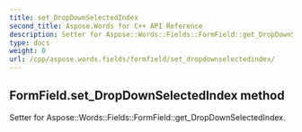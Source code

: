 ```yaml
---
title: set_DropDownSelectedIndex
second_title: Aspose.Words for C++ API Reference
description: Setter for Aspose::Words::Fields::FormField::get_DropDownSelectedIndex. 
type: docs
weight: 0
url: /cpp/aspose.words.fields/formfield/set_dropdownselectedindex/
---
```

## FormField.set_DropDownSelectedIndex method


Setter for Aspose::Words::Fields::FormField::get_DropDownSelectedIndex. 


